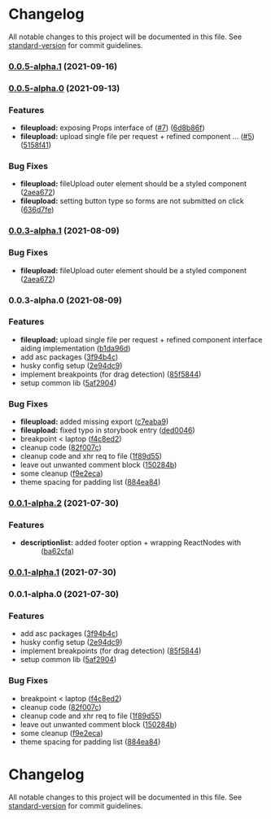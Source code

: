 # Changelog

All notable changes to this project will be documented in this file. See [standard-version](https://github.com/conventional-changelog/standard-version) for commit guidelines.

### [0.0.5-alpha.1](https://github.com/Amsterdam/bmi-component-library/compare/v0.0.5-alpha.0...v0.0.5-alpha.1) (2021-09-16)

### [0.0.5-alpha.0](https://github.com/Amsterdam/bmi-component-library/compare/v0.0.3-alpha.0...v0.0.5-alpha.0) (2021-09-13)


### Features

* **fileupload:** exposing Props interface of <FileUpload /> ([#7](https://github.com/Amsterdam/bmi-component-library/issues/7)) ([6d8b86f](https://github.com/Amsterdam/bmi-component-library/commit/6d8b86fd4b5c7f60a6511859677df31c17129fd5))
* **fileupload:** upload single file per request + refined component … ([#5](https://github.com/Amsterdam/bmi-component-library/issues/5)) ([5158f41](https://github.com/Amsterdam/bmi-component-library/commit/5158f414fb8879e8a818f46c9a1795e876dbe8fb))


### Bug Fixes

* **fileupload:** fileUpload outer element should be a styled component ([2aea672](https://github.com/Amsterdam/bmi-component-library/commit/2aea672c31c7e38f43c97f5ad509b86959191c0b))
* **fileupload:** setting button type so forms are not submitted on click ([636d7fe](https://github.com/Amsterdam/bmi-component-library/commit/636d7fe9a7b794c574f1810537f39f70caea3250))

### [0.0.3-alpha.1](https://github.com/Amsterdam/bmi-component-library/compare/v0.0.3-alpha.0...v0.0.3-alpha.1) (2021-08-09)


### Bug Fixes

* **fileupload:** fileUpload outer element should be a styled component ([2aea672](https://github.com/Amsterdam/bmi-component-library/commit/2aea672c31c7e38f43c97f5ad509b86959191c0b))

### 0.0.3-alpha.0 (2021-08-09)


### Features

* **fileupload:** upload single file per request + refined component interface aiding implementation ([b1da96d](https://github.com/Amsterdam/bmi-component-library/commit/b1da96d1233e4f639ec146f0b60a49a5a65b6259))
* add asc packages ([3f94b4c](https://github.com/Amsterdam/bmi-component-library/commit/3f94b4c78b6d4b1f94638a0b007100b9bcba5fbc))
* husky config setup ([2e94dc9](https://github.com/Amsterdam/bmi-component-library/commit/2e94dc92fce07f9ff0cda2ef8da71f7053cf89d6))
* implement breakpoints (for drag detection) ([85f5844](https://github.com/Amsterdam/bmi-component-library/commit/85f5844bc4db5b2735550f4d0bf180938c338d35))
* setup common lib ([5af2904](https://github.com/Amsterdam/bmi-component-library/commit/5af29040c113c7f10378b2ae7cfc339af6b1e19f))


### Bug Fixes

* **fileupload:** added missing export ([c7eaba9](https://github.com/Amsterdam/bmi-component-library/commit/c7eaba910be1bb1be90defb02d4e12de9cfcb5b9))
* **fileupload:** fixed typo in storybook entry ([ded0046](https://github.com/Amsterdam/bmi-component-library/commit/ded00464ddd758c4415051b2b5f82925acee0d27))
* breakpoint < laptop ([f4c8ed2](https://github.com/Amsterdam/bmi-component-library/commit/f4c8ed221539c1da06aae6bd82d6dcfa170cff95))
* cleanup code ([82f007c](https://github.com/Amsterdam/bmi-component-library/commit/82f007c03deb703e8f3d4ae986be00ab110952fb))
* cleanup code and xhr req to file ([1f89d55](https://github.com/Amsterdam/bmi-component-library/commit/1f89d55d0d629920fb41d326ada5b0d3a5fecaf6))
* leave out unwanted comment block ([150284b](https://github.com/Amsterdam/bmi-component-library/commit/150284b720bc0770cfccc15c8259955c1d51e760))
* some cleanup ([f9e2eca](https://github.com/Amsterdam/bmi-component-library/commit/f9e2eca61b768332563f38c613cc9cdb734a261d))
* theme spacing for padding list ([884ea84](https://github.com/Amsterdam/bmi-component-library/commit/884ea84e84e23d5c432128f2ed7828c5cabed651))

### [0.0.1-alpha.2](https://github.com/Amsterdam/bmi-component-library/compare/v0.0.1-alpha.1...v0.0.1-alpha.2) (2021-07-30)


### Features

* **descriptionlist:** added footer option + wrapping ReactNodes with <dd> ([ba62cfa](https://github.com/Amsterdam/bmi-component-library/commit/ba62cfa426e9d2a16cddef25a59835fa29ef22cb))

### [0.0.1-alpha.1](https://github.com/Amsterdam/bmi-component-library/compare/v0.0.1-alpha.0...v0.0.1-alpha.1) (2021-07-30)

### 0.0.1-alpha.0 (2021-07-30)


### Features

* add asc packages ([3f94b4c](https://github.com/Amsterdam/bmi-component-library/commit/3f94b4c78b6d4b1f94638a0b007100b9bcba5fbc))
* husky config setup ([2e94dc9](https://github.com/Amsterdam/bmi-component-library/commit/2e94dc92fce07f9ff0cda2ef8da71f7053cf89d6))
* implement breakpoints (for drag detection) ([85f5844](https://github.com/Amsterdam/bmi-component-library/commit/85f5844bc4db5b2735550f4d0bf180938c338d35))
* setup common lib ([5af2904](https://github.com/Amsterdam/bmi-component-library/commit/5af29040c113c7f10378b2ae7cfc339af6b1e19f))


### Bug Fixes

* breakpoint < laptop ([f4c8ed2](https://github.com/Amsterdam/bmi-component-library/commit/f4c8ed221539c1da06aae6bd82d6dcfa170cff95))
* cleanup code ([82f007c](https://github.com/Amsterdam/bmi-component-library/commit/82f007c03deb703e8f3d4ae986be00ab110952fb))
* cleanup code and xhr req to file ([1f89d55](https://github.com/Amsterdam/bmi-component-library/commit/1f89d55d0d629920fb41d326ada5b0d3a5fecaf6))
* leave out unwanted comment block ([150284b](https://github.com/Amsterdam/bmi-component-library/commit/150284b720bc0770cfccc15c8259955c1d51e760))
* some cleanup ([f9e2eca](https://github.com/Amsterdam/bmi-component-library/commit/f9e2eca61b768332563f38c613cc9cdb734a261d))
* theme spacing for padding list ([884ea84](https://github.com/Amsterdam/bmi-component-library/commit/884ea84e84e23d5c432128f2ed7828c5cabed651))

# Changelog

All notable changes to this project will be documented in this file. See [standard-version](https://github.com/conventional-changelog/standard-version) for commit guidelines.
